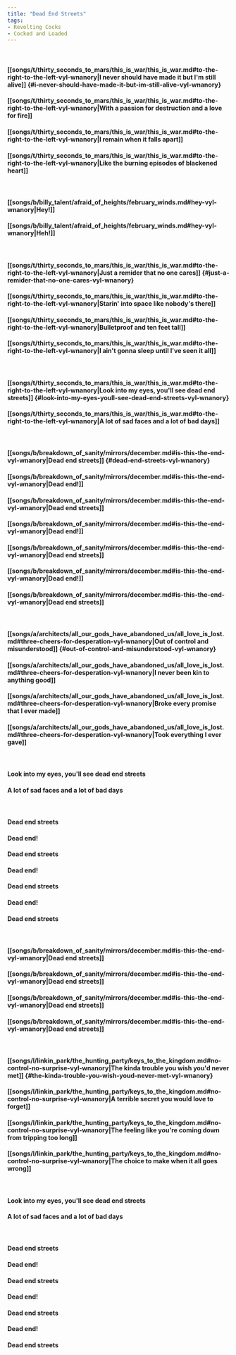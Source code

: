 ```yaml
---
title: "Dead End Streets"
tags:
- Revolting Cocks
- Cocked and Loaded
---
```

&nbsp;
#### [[songs/t/thirty_seconds_to_mars/this_is_war/this_is_war.md#to-the-right-to-the-left-vyl-wnanory|I never should have made it but I'm still alive]] {#i-never-should-have-made-it-but-im-still-alive-vyl-wnanory}
#### [[songs/t/thirty_seconds_to_mars/this_is_war/this_is_war.md#to-the-right-to-the-left-vyl-wnanory|With a passion for destruction and a love for fire]]
#### [[songs/t/thirty_seconds_to_mars/this_is_war/this_is_war.md#to-the-right-to-the-left-vyl-wnanory|I remain when it falls apart]]
#### [[songs/t/thirty_seconds_to_mars/this_is_war/this_is_war.md#to-the-right-to-the-left-vyl-wnanory|Like the burning episodes of blackened heart]]
&nbsp;
#### [[songs/b/billy_talent/afraid_of_heights/february_winds.md#hey-vyl-wnanory|Hey!]]
#### [[songs/b/billy_talent/afraid_of_heights/february_winds.md#hey-vyl-wnanory|Heh!]]
&nbsp;
#### [[songs/t/thirty_seconds_to_mars/this_is_war/this_is_war.md#to-the-right-to-the-left-vyl-wnanory|Just a remider that no one cares]] {#just-a-remider-that-no-one-cares-vyl-wnanory}
#### [[songs/t/thirty_seconds_to_mars/this_is_war/this_is_war.md#to-the-right-to-the-left-vyl-wnanory|Starin' into space like nobody's there]]
#### [[songs/t/thirty_seconds_to_mars/this_is_war/this_is_war.md#to-the-right-to-the-left-vyl-wnanory|Bulletproof and ten feet tall]]
#### [[songs/t/thirty_seconds_to_mars/this_is_war/this_is_war.md#to-the-right-to-the-left-vyl-wnanory|I ain't gonna sleep until I've seen it all]]
&nbsp;
#### [[songs/t/thirty_seconds_to_mars/this_is_war/this_is_war.md#to-the-right-to-the-left-vyl-wnanory|Look into my eyes, you'll see dead end streets]] {#look-into-my-eyes-youll-see-dead-end-streets-vyl-wnanory}
#### [[songs/t/thirty_seconds_to_mars/this_is_war/this_is_war.md#to-the-right-to-the-left-vyl-wnanory|A lot of sad faces and a lot of bad days]]
&nbsp;
#### [[songs/b/breakdown_of_sanity/mirrors/december.md#is-this-the-end-vyl-wnanory|Dead end streets]] {#dead-end-streets-vyl-wnanory}
#### [[songs/b/breakdown_of_sanity/mirrors/december.md#is-this-the-end-vyl-wnanory|Dead end!]]
#### [[songs/b/breakdown_of_sanity/mirrors/december.md#is-this-the-end-vyl-wnanory|Dead end streets]]
#### [[songs/b/breakdown_of_sanity/mirrors/december.md#is-this-the-end-vyl-wnanory|Dead end!]]
#### [[songs/b/breakdown_of_sanity/mirrors/december.md#is-this-the-end-vyl-wnanory|Dead end streets]]
#### [[songs/b/breakdown_of_sanity/mirrors/december.md#is-this-the-end-vyl-wnanory|Dead end!]]
#### [[songs/b/breakdown_of_sanity/mirrors/december.md#is-this-the-end-vyl-wnanory|Dead end streets]]
&nbsp;
#### [[songs/a/architects/all_our_gods_have_abandoned_us/all_love_is_lost.md#three-cheers-for-desperation-vyl-wnanory|Out of control and misunderstood]] {#out-of-control-and-misunderstood-vyl-wnanory}
#### [[songs/a/architects/all_our_gods_have_abandoned_us/all_love_is_lost.md#three-cheers-for-desperation-vyl-wnanory|I never been kin to anything good]]
#### [[songs/a/architects/all_our_gods_have_abandoned_us/all_love_is_lost.md#three-cheers-for-desperation-vyl-wnanory|Broke every promise that I ever made]]
#### [[songs/a/architects/all_our_gods_have_abandoned_us/all_love_is_lost.md#three-cheers-for-desperation-vyl-wnanory|Took everything I ever gave]]
&nbsp;
#### Look into my eyes, you'll see dead end streets
#### A lot of sad faces and a lot of bad days
&nbsp;
#### Dead end streets
#### Dead end!
#### Dead end streets
#### Dead end!
#### Dead end streets
#### Dead end!
#### Dead end streets
&nbsp;
#### [[songs/b/breakdown_of_sanity/mirrors/december.md#is-this-the-end-vyl-wnanory|Dead end streets]]
#### [[songs/b/breakdown_of_sanity/mirrors/december.md#is-this-the-end-vyl-wnanory|Dead end streets]]
#### [[songs/b/breakdown_of_sanity/mirrors/december.md#is-this-the-end-vyl-wnanory|Dead end streets]]
#### [[songs/b/breakdown_of_sanity/mirrors/december.md#is-this-the-end-vyl-wnanory|Dead end streets]]
&nbsp;
#### [[songs/l/linkin_park/the_hunting_party/keys_to_the_kingdom.md#no-control-no-surprise-vyl-wnanory|The kinda trouble you wish you'd never met]] {#the-kinda-trouble-you-wish-youd-never-met-vyl-wnanory}
#### [[songs/l/linkin_park/the_hunting_party/keys_to_the_kingdom.md#no-control-no-surprise-vyl-wnanory|A terrible secret you would love to forget]]
#### [[songs/l/linkin_park/the_hunting_party/keys_to_the_kingdom.md#no-control-no-surprise-vyl-wnanory|The feeling like you're coming down from tripping too long]]
#### [[songs/l/linkin_park/the_hunting_party/keys_to_the_kingdom.md#no-control-no-surprise-vyl-wnanory|The choice to make when it all goes wrong]]
&nbsp;
#### Look into my eyes, you'll see dead end streets
#### A lot of sad faces and a lot of bad days
&nbsp;
#### Dead end streets
#### Dead end!
#### Dead end streets
#### Dead end!
#### Dead end streets
#### Dead end!
#### Dead end streets
